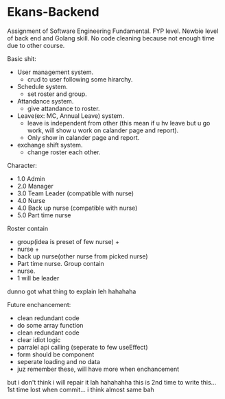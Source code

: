 # Ekans-Backend
Assignment of Software Engineering Fundamental. 
FYP level. 
Newbie level of back end and Golang skill. 
No code cleaning because not enough time due to other course.

Basic shit:
  - User management system.
      - crud to user following some hirarchy.
  - Schedule system.
      - set roster and group.
  - Attandance system. 
      - give attandance to roster.
  - Leave(ex: MC, Annual Leave) system.
      - leave is independent from other (this mean if u hv leave but u go work, will show u work on calander page and report). 
      - Only show in calander page and report.
  - exchange shift system.
      - change roster each other.
      
Character:
  - 1.0 Admin
  - 2.0 Manager
  - 3.0 Team Leader (compatible with nurse)
  - 4.0 Nurse
  - 4.0 Back up nurse (compatible with nurse)
  - 5.0 Part time nurse

Roster contain 
  - group(idea is preset of few nurse) + 
  - nurse + 
  - back up nurse(other nurse from picked nurse)
  - Part time nurse.
Group contain 
  - nurse.
  - 1 will be leader
  
dunno got what thing to explain leh hahahaha
  
Future enchancement:
  - clean redundant code
  - do some array function
  - clean redundant code
  - clear idiot logic
  - parralel api calling (seperate to few useEffect)
  - form should be component
  - seperate loading and no data
  - juz remember these, will have more when enchancement

but i don't think i will repair it lah hahahahha
this is 2nd time to write this... 1st time lost when commit... i think almost same bah
